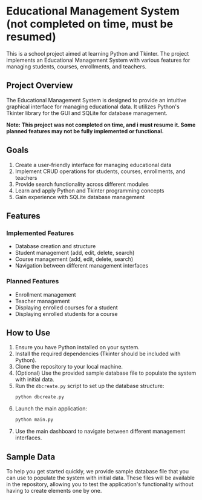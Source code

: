 # Educational Management System (not completed on time, must be resumed)

This is a school project aimed at learning Python and Tkinter. The project implements an Educational Management System with various features for managing students, courses, enrollments, and teachers.

## Project Overview

The Educational Management System is designed to provide an intuitive graphical interface for managing educational data. It utilizes Python's Tkinter library for the GUI and SQLite for database management.

**Note: This project was not completed on time, and i must resume it. Some planned features may not be fully implemented or functional.**

## Goals

1. Create a user-friendly interface for managing educational data
2. Implement CRUD operations for students, courses, enrollments, and teachers
3. Provide search functionality across different modules
4. Learn and apply Python and Tkinter programming concepts
5. Gain experience with SQLite database management

## Features

### Implemented Features

- Database creation and structure
- Student management (add, edit, delete, search)
- Course management (add, edit, delete, search)
- Navigation between different management interfaces

### Planned Features

- Enrollment management
- Teacher management
- Displaying enrolled courses for a student
- Displaying enrolled students for a course

## How to Use

1. Ensure you have Python installed on your system.
2. Install the required dependencies (Tkinter should be included with Python).
3. Clone the repository to your local machine.
4. (Optional) Use the provided sample database file to populate the system with initial data.
5. Run the `dbcreate.py` script to set up the database structure:
   ```python
   python dbcreate.py
   ```
6. Launch the main application:
   ```python
   python main.py
   ```
7. Use the main dashboard to navigate between different management interfaces.

## Sample Data

To help you get started quickly, we provide sample database file that you can use to populate the system with initial data. These files will be available in the repository, allowing you to test the application's functionality without having to create elements one by one.
